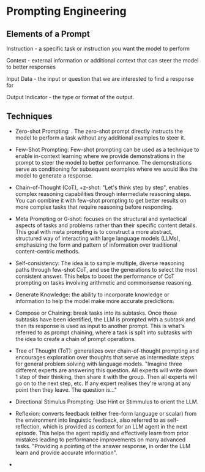 # Prompting Engineering

## Elements of a Prompt

Instruction - a specific task or instruction you want the model to perform

Context - external information or additional context that can steer the model to better responses

Input Data - the input or question that we are interested to find a response for

Output Indicator - the type or format of the output.

## Techniques

* Zero-shot Prompting: . The zero-shot prompt directly instructs the model to perform a task without any additional examples to steer it.


* Few-Shot Prompting:  Few-shot prompting can be used as a technique to enable in-context learning where we provide demonstrations in the prompt to steer the model to better performance. The demonstrations serve as conditioning for subsequent examples where we would like the model to generate a response.


* Chain-of-Thought (CoT), +z-shot: "Let's think step by step",  enables complex reasoning capabilities through intermediate reasoning steps. You can combine it with few-shot prompting to get better results on more complex tasks that require reasoning before responding.


* Meta Prompting or 0-shot: focuses on the structural and syntactical aspects of tasks and problems rather than their specific content details. This goal with meta prompting is to construct a more abstract, structured way of interacting with large language models (LLMs), emphasizing the form and pattern of information over traditional content-centric methods.


* Self-consistency: The idea is to sample multiple, diverse reasoning paths through few-shot CoT, and use the generations to select the most consistent answer. This helps to boost the performance of CoT prompting on tasks involving arithmetic and commonsense reasoning.


* Generate Knowledge: the ability to incorporate knowledge or information to help the model make more accurate predictions.


* Compose or Chaining: break tasks into its subtasks. Once those subtasks have been identified, the LLM is prompted with a subtask and then its response is used as input to another prompt. This is what's referred to as prompt chaining, where a task is split into subtasks with the idea to create a chain of prompt operations.


* Tree of Thought (ToT): generalizes over chain-of-thought prompting and encourages exploration over thoughts that serve as intermediate steps for general problem solving with language models.
"Imagine three different experts are answering this question.
All experts will write down 1 step of their thinking,
then share it with the group.
Then all experts will go on to the next step, etc.
If any expert realises they're wrong at any point then they leave.
The question is..."


* Directional Stimulus Prompting: Use Hint or Stimmulus to orient the LLM.


* Reflexion: converts feedback (either free-form language or scalar) from the environment into linguistic feedback, also referred to as self-reflection, which is provided as context for an LLM agent in the next episode. This helps the agent rapidly and effectively learn from prior mistakes leading to performance improvements on many advanced tasks.
"Providing a pointing of the answer response, in order the LLM learn and provide accurate information".


*